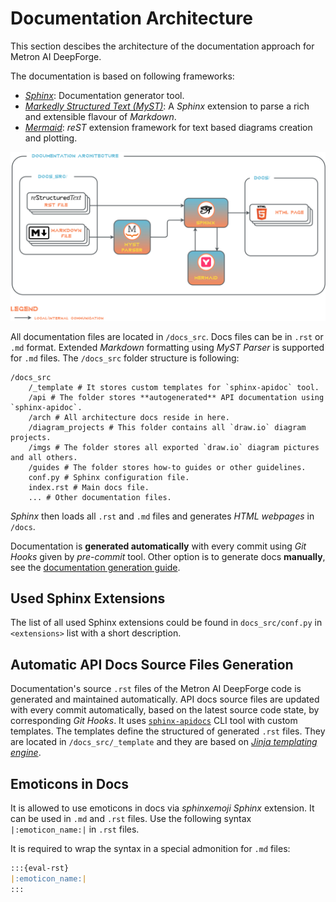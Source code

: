 # Documentation Architecture

This section descibes the architecture of the documentation approach for Metron AI DeepForge.

The documentation is based on following frameworks:
- [*Sphinx*](https://www.sphinx-doc.org/en/master/index.html): Documentation generator tool.
- [*Markedly Structured Text (MyST)*](https://myst-parser.readthedocs.io/en/latest/#): A *Sphinx* extension to parse
  a rich and extensible flavour of *Markdown*.
- [*Mermaid*](https://mermaid.js.org/): *reST* extension framework for text based diagrams creation and plotting.

![Documentation Architecture](../imgs/documentation_architecture.png)

All documentation files are located in `/docs_src`. Docs files can be in `.rst` or `.md` format. Extended *Markdown*
formatting using *MyST Parser* is supported for `.md` files. The `/docs_src` folder structure is following:

```shell
/docs_src
    /_template # It stores custom templates for `sphinx-apidoc` tool.
    /api # The folder stores **autogenerated** API documentation using `sphinx-apidoc`.
    /arch # All architecture docs reside in here. 
    /diagram_projects # This folder contains all `draw.io` diagram projects.
    /imgs # The folder stores all exported `draw.io` diagram pictures and all others.
    /guides # The folder stores how-to guides or other guidelines.
    conf.py # Sphinx configuration file.
    index.rst # Main docs file.
    ... # Other documentation files.
```

*Sphinx* then loads all `.rst` and `.md` files and generates *HTML webpages* in `/docs`.

Documentation is **generated automatically** with every commit using *Git Hooks* given by *pre-commit* tool. Other option
is to generate docs **manually**, see the [documentation generation guide](../guides/docs_generation.md).

## Used Sphinx Extensions
The list of all used Sphinx extensions could be found in `docs_src/conf.py` in `<extensions>` list with a short description.

## Automatic API Docs Source Files Generation

Documentation's source `.rst` files of the Metron AI DeepForge code is generated and maintained automatically.
API docs source files are updated with every commit automatically, based on the latest source code state,
by corresponding *Git Hooks*. It uses  [`sphinx-apidocs`](https://www.sphinx-doc.org/en/master/usage/extensions/autodoc.html) CLI tool with custom templates.
The templates define the structured of generated `.rst` files. They are located
in `/docs_src/_template` and they are based on
[*Jinja templating engine*](https://jinja.palletsprojects.com/en/3.1.x/templates/).

## Emoticons in Docs

It is allowed to use emoticons in docs via *sphinxemoji* *Sphinx* extension. It can be used in `.md` and `.rst` files. Use the following syntax `|:emoticon_name:|` in `.rst` files.

It is required to wrap the syntax in a special admonition for `.md` files:
```markdown
:::{eval-rst}
|:emoticon_name:|
:::
```
